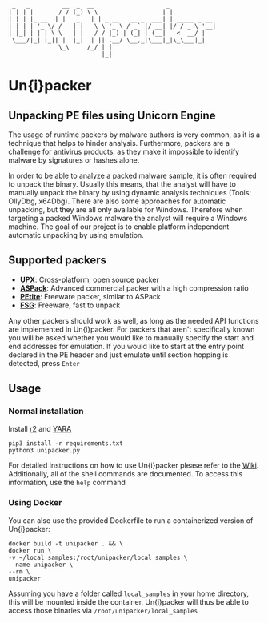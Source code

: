      _   _         __  _  __                    _
    | | | |       / / (_) \ \                  | |
    | | | |_ __  | |   _   | | _ __   __ _  ___| | _____ _ __
    | | | | '_ \/ /   | |   \ \ '_ \ / _` |/ __| |/ / _ \ '__|
    | |_| | | | \ \   | |   / / |_) | (_| | (__|   <  __/ |
     \___/|_| |_|| |  |_|  | || .__/ \__,_|\___|_|\_\___|_|
                  \_\     /_/ | |
                              |_|

# Un{i}packer
## Unpacking PE files using Unicorn Engine

The usage of runtime packers by malware authors is very common, as it is a technique that helps to hinder analysis.
Furthermore, packers are a challenge for antivirus products, as they make it impossible to identify malware by signatures
or hashes alone.

In order to be able to analyze a packed malware sample, it is often required to unpack the binary. Usually this means,
that the analyst will have to manually unpack the binary by using dynamic analysis techniques (Tools: OllyDbg, x64Dbg).
There are also some approaches for automatic unpacking, but they are all only available for Windows. Therefore when
targeting a packed Windows malware the analyst will require a Windows machine. The goal of our project is to enable
platform independent automatic unpacking by using emulation.

## Supported packers

- **[UPX](https://github.com/upx/upx)**: Cross-platform, open source packer
- **[ASPack](http://www.aspack.com/)**: Advanced commercial packer with a high compression ratio
- **[PEtite](https://www.un4seen.com/petite/)**: Freeware packer, similar to ASPack
- **[FSG](https://www.aldeid.com/wiki/Category:Digital-Forensics/Computer-Forensics/Anti-Reverse-Engineering/Packers/FSG)**: Freeware, fast to unpack

Any other packers should work as well, as long as the needed API functions are implemented in Un{i}packer. For packers that
aren't specifically known you will be asked whether you would like to manually specify the start and end addresses for emulation.
If you would like to start at the entry point declared in the PE header and just emulate until section hopping is detected,
press ```Enter```

## Usage
### Normal installation
Install [r2](https://github.com/radare/radare2) and [YARA](https://github.com/VirusTotal/yara)
```
pip3 install -r requirements.txt
python3 unipacker.py
```
For detailed instructions on how to use Un{i}packer please refer to the [Wiki](https://github.com/unipacker/unipacker/wiki).
Additionally, all of the shell commands are documented. To access this information, use the ```help``` command
### Using Docker
You can also use the provided Dockerfile to run a containerized version of Un{i}packer:
```
docker build -t unipacker . && \
docker run \
-v ~/local_samples:/root/unipacker/local_samples \
--name unipacker \
--rm \
unipacker 
```
Assuming you have a folder called ```local_samples``` in your home directory, this will be mounted inside the container.
Un{i}packer will thus be able to access those binaries via ```/root/unipacker/local_samples```
